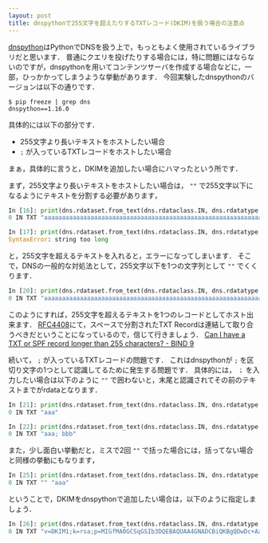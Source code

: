 ```yaml
---
layout: post
title: dnspythonで255文字を超えたりするTXTレコード(DKIM)を扱う場合の注意点
---
```


[dnspython](http://www.dnspython.org/)はPythonでDNSを扱う上で，もっともよく使用されているライブラリだと思います．
普通にクエリを投げたりする場合には，特に問題にはならないのですが，dnspythonを用いてコンテンツサーバを作成する場合などに，一部，ひっかかってしまうような挙動があります．
今回実験したdnspythonのバージョンは以下の通りです．
```
$ pip freeze | grep dns
dnspython==1.16.0
```


具体的には以下の部分です．
- 255文字より長いテキストをホストしたい場合
- `;` が入っているTXTレコードをホストしたい場合

まぁ，具体的に言うと，DKIMを追加したい場合にハマったという所です．

まず，255文字より長いテキストをホストしたい場合は， `""` で255文字以下になるようにテキストを分割する必要があります，
```python
In [16]: print(dns.rdataset.from_text(dns.rdataclass.IN, dns.rdatatype.TXT, 0, 'a'*255))
0 IN TXT "aaaaaaaaaaaaaaaaaaaaaaaaaaaaaaaaaaaaaaaaaaaaaaaaaaaaaaaaaaaaaaaaaaaaaaaaaaaaaaaaaaaaaaaaaaaaaaaaaaaaaaaaaaaaaaaaaaaaaaaaaaaaaaaaaaaaaaaaaaaaaaaaaaaaaaaaaaaaaaaaaaaaaaaaaaaaaaaaaaaaaaaaaaaaaaaaaaaaaaaaaaaaaaaaaaaaaaaaaaaaaaaaaaaaaaaaaaaaaaaaaaaaaaaaaaaaaaa"

In [17]: print(dns.rdataset.from_text(dns.rdataclass.IN, dns.rdatatype.TXT, 0, 'a'*256))
SyntaxError: string too long
```
と，255文字を超えるテキストを入れると，エラーになってしまいます．
そこで，DNSの一般的な対処法として，255文字以下を1つの文字列として `""` でくくります．
```python
In [20]: print(dns.rdataset.from_text(dns.rdataclass.IN, dns.rdatatype.TXT, 0, f"\"{'a'*255}\" \"{'b'*255}\""))
0 IN TXT "aaaaaaaaaaaaaaaaaaaaaaaaaaaaaaaaaaaaaaaaaaaaaaaaaaaaaaaaaaaaaaaaaaaaaaaaaaaaaaaaaaaaaaaaaaaaaaaaaaaaaaaaaaaaaaaaaaaaaaaaaaaaaaaaaaaaaaaaaaaaaaaaaaaaaaaaaaaaaaaaaaaaaaaaaaaaaaaaaaaaaaaaaaaaaaaaaaaaaaaaaaaaaaaaaaaaaaaaaaaaaaaaaaaaaaaaaaaaaaaaaaaaaaaaaaaaaaa" "bbbbbbbbbbbbbbbbbbbbbbbbbbbbbbbbbbbbbbbbbbbbbbbbbbbbbbbbbbbbbbbbbbbbbbbbbbbbbbbbbbbbbbbbbbbbbbbbbbbbbbbbbbbbbbbbbbbbbbbbbbbbbbbbbbbbbbbbbbbbbbbbbbbbbbbbbbbbbbbbbbbbbbbbbbbbbbbbbbbbbbbbbbbbbbbbbbbbbbbbbbbbbbbbbbbbbbbbbbbbbbbbbbbbbbbbbbbbbbbbbbbbbbbbbbbbbbb"
```
このようにすれば，255文字を超えるテキストを1つのレコードとしてホスト出来ます．
[RFC4408](https://www.ietf.org/rfc/rfc4408.txt)にて，スペースで分割されたTXT Recordは連結して取り合うべきだということになっているので，信じて行きましょう．
[Can I have a TXT or SPF record longer than 255 characters? - BIND 9](https://kb.isc.org/docs/aa-00356)


続いて， `;` が入っているTXTレコードの問題です．
これはdnspythonが `;` を区切り文字の1つとして認識してるために発生する問題です．
具体的には， `；` を入力したい場合は以下のように `""` で囲わないと，末尾と認識されてその前のテキストまでがrdataとなります．
```python
In [21]: print(dns.rdataset.from_text(dns.rdataclass.IN, dns.rdatatype.TXT, 0, 'aaa; bbb'))
0 IN TXT "aaa"

In [22]: print(dns.rdataset.from_text(dns.rdataclass.IN, dns.rdatatype.TXT, 0, '"aaa; bbb"'))
0 IN TXT "aaa; bbb"

```
また，少し面白い挙動だと，ミスで2回 `""` で括った場合には，括ってない場合と同様の挙動にもなります，
```python
In [25]: print(dns.rdataset.from_text(dns.rdataclass.IN, dns.rdatatype.TXT, 0, '""aaa; bbb""'))
0 IN TXT "" "aaa"
```

ということで，DKIMをdnspythonで追加したい場合は，以下のように指定しましょう．
```python
In [26]: print(dns.rdataset.from_text(dns.rdataclass.IN, dns.rdatatype.TXT, 0, '"v=DKIM1;k=rsa;p=MIGfMA0GCSqGSIb3DQEBAQUAA4GNADCBiQKBgQDwDc+AabcditzcdHYwOooW7HmqsPFzZUUb1nNqMj7ozyv/Q0WwwGJ+bdS4a9tO9roiT+VyyyMfIBoTdMNEWoXUMHafPgkOFPl5YO52pZM40bdXY/qtfT2nglJqS53zFFqB36q" "HoN9lgPRwP/e+ScCPlwHkcfIwD58ISU/lC5Bx+wIDAQAB"'))
0 IN TXT "v=DKIM1;k=rsa;p=MIGfMA0GCSqGSIb3DQEBAQUAA4GNADCBiQKBgQDwDc+AabcditzcdHYwOooW7HmqsPFzZUUb1nNqMj7ozyv/Q0WwwGJ+bdS4a9tO9roiT+VyyyMfIBoTdMNEWoXUMHafPgkOFPl5YO52pZM40bdXY/qtfT2nglJqS53zFFqB36q" "HoN9lgPRwP/e+ScCPlwHkcfIwD58ISU/lC5Bx+wIDAQAB"
```
